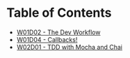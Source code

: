 # Table of Contents

* [W01D02 - The Dev Workflow](/w01d02)
* [W01D04 - Callbacks!](/w01d04)
* [W02D01 - TDD with Mocha and Chai](/w02d1)
